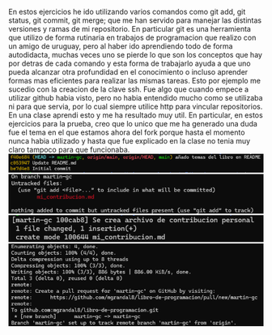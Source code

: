 En estos ejercicios he ido utilizando varios comandos como git add, git status, git commit, git merge; que me han servido para manejar las distintas versiones y ramas de mi repositorio. En particular git es una herramienta que utilizo de forma rutinaria en trabajos de programacion que realizo con un amigo de uruguay, pero al haber ido aprendiendo todo de forma autodidacta, muchas veces uno se pierde lo que son los conceptos que hay por detras de cada comando y esta forma de trabajarlo ayuda a que uno pueda alcanzar otra profundidad en el conocimiento o incluso aprender formas mas eficientes para realizar las mismas tareas. Esto por ejemplo me sucedio con la creacion de la clave ssh. Fue algo que cuando empece a utilizar github habia visto, pero no habia entendido mucho como se utilizaba ni para que servia, por lo cual siempre utilice http para vincular repositorios. En una clase aprendi esto y me ha resultado muy util. En particular, en estos ejercicios para la prueba, creo que lo unico que me ha generado una duda fue el tema en el que estamos ahora del fork porque hasta el momento nunca habia utilizado y hasta que fue explicado en la clase no tenia muy claro tampoco para que funcionaba.
![git log](image.png)
![git status](image-1.png)
![git commit](image-2.png)
![git push](image-3.png)